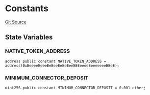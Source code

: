 # Constants
[Git Source](https://github.com/Taraxa-project/bridge/blob/e4d318b451d9170f9f2dde80fe4263043786ba03/src/lib/Constants.sol)


## State Variables
### NATIVE_TOKEN_ADDRESS

```solidity
address public constant NATIVE_TOKEN_ADDRESS = address(0xEeeeeEeeeEeEeeEeEeEeeEEEeeeeEeeeeeeeEEeE);
```


### MINIMUM_CONNECTOR_DEPOSIT

```solidity
uint256 public constant MINIMUM_CONNECTOR_DEPOSIT = 0.001 ether;
```


